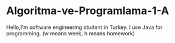 # Algoritma-ve-Programlama-1-A
Hello,I'm software engineering student in Turkey.
 I use Java for programming. (w means week, h means homework)
